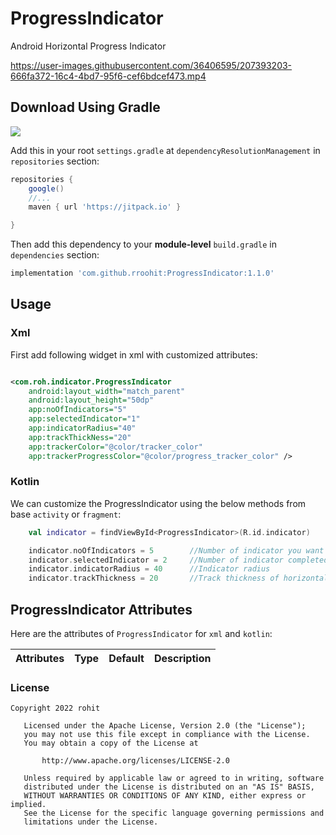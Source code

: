# ProgressIndicator

Android Horizontal Progress Indicator

https://user-images.githubusercontent.com/36406595/207393203-666fa372-16c4-4bd7-95f6-cef6bdcef473.mp4

## Download Using Gradle

[![](https://jitpack.io/v/rroohit/ProgressIndicator.svg)](https://jitpack.io/#rroohit/ProgressIndicator)

Add this in your root `settings.gradle` at `dependencyResolutionManagement` in `repositories`
section:

```groovy
repositories {
    google()
    //...
    maven { url 'https://jitpack.io' }

}
```

Then add this dependency to your **module-level** `build.gradle` in `dependencies` section:

```groovy
implementation 'com.github.rroohit:ProgressIndicator:1.1.0'
```

## Usage

### Xml

First add following widget in xml with customized attributes:

```xml

<com.roh.indicator.ProgressIndicator 
    android:layout_width="match_parent"
    android:layout_height="50dp" 
    app:noOfIndicators="5" 
    app:selectedIndicator="1"
    app:indicatorRadius="40" 
    app:trackThickNess="20" 
    app:trackerColor="@color/tracker_color"
    app:trackerProgressColor="@color/progress_tracker_color" />
```

### Kotlin

We can customize the ProgressIndicator using the below methods from base `activity` or `fragment`:

```kotlin
    val indicator = findViewById<ProgressIndicator>(R.id.indicator)

    indicator.noOfIndicators = 5        //Number of indicator you want show
    indicator.selectedIndicator = 2     //Number of indicator completed position
    indicator.indicatorRadius = 40      //Indicator radius
    indicator.trackThickness = 20       //Track thickness of horizontal progress bar
```

## ProgressIndicator Attributes

Here are the attributes of `ProgressIndicator` for `xml` and `kotlin`:

| Attributes   | Type   | Default  | Description   |
|--------------|--------|----------|---------------|


### License

```
Copyright 2022 rohit

   Licensed under the Apache License, Version 2.0 (the "License");
   you may not use this file except in compliance with the License.
   You may obtain a copy of the License at

       http://www.apache.org/licenses/LICENSE-2.0

   Unless required by applicable law or agreed to in writing, software
   distributed under the License is distributed on an "AS IS" BASIS,
   WITHOUT WARRANTIES OR CONDITIONS OF ANY KIND, either express or implied.
   See the License for the specific language governing permissions and
   limitations under the License.

```